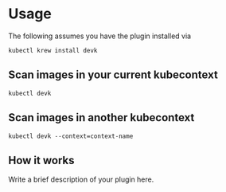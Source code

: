 # Usage

The following assumes you have the plugin installed via

```shell
kubectl krew install devk
```

## Scan images in your current kubecontext

```shell
kubectl devk
```

## Scan images in another kubecontext

```shell
kubectl devk --context=context-name
```

## How it works

Write a brief description of your plugin here.
